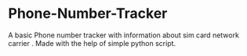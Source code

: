 # Phone-Number-Tracker
A basic Phone number tracker with information about sim card network carrier .
Made with the help of simple python script.
